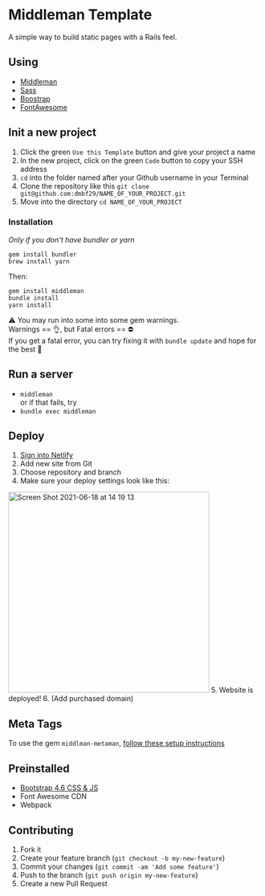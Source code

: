 # Middleman Template
A simple way to build static pages with a Rails feel.

## Using

- [Middleman](https://middlemanapp.com)
- [Sass](https://sass-lang.com)
- [Boostrap](https://getbootstrap.com/docs/5.0/getting-started/introduction/)
- [FontAwesome](https://fontawesome.com/icons)

## Init a new project
1. Click the green `Use this Template` button and give your project a name
2. In the new project, click on the green `Code` button to copy your SSH address
3. `cd` into the folder named after your Github username in your Terminal
4. Clone the repository like this
`git clone git@github.com:dmbf29/NAME_OF_YOUR_PROJECT.git `
5. Move into the directory `cd NAME_OF_YOUR_PROJECT`

### Installation
*Only if you don't have bundler or yarn*
```
gem install bundler
brew install yarn
```
Then:
```
gem install middleman
bundle install
yarn install
```
⚠️ You may run into some into some gem warnings.<br>
Warnings == 👌, but Fatal errors == ⛔️<br>
If you get a fatal error, you can try fixing it with `bundle update` and hope for the best 🤞

## Run a server
- `middleman`<br>
or if that fails, try
- `bundle exec middleman`

## Deploy
1. [Sign into Netlify](https://www.netlify.com/)
2. Add new site from Git
3. Choose repository and branch
4. Make sure your deploy settings look like this:
<img width="400" alt="Screen Shot 2021-06-18 at 14 19 13" src="https://user-images.githubusercontent.com/25542223/122510271-49d34900-d040-11eb-853f-5105b5d48fcd.png">
5. Website is deployed!
6. (Add purchased domain)

## Meta Tags
To use the gem `middlman-metaman`, [follow these setup instructions](https://github.com/cacheventures/middleman-metaman/)

## Preinstalled
- [Bootstrap 4.6 CSS & JS](https://getbootstrap.com/docs/4.6/getting-started/introduction/)
- Font Awesome CDN
- Webpack

## Contributing

1. Fork it
2. Create your feature branch (`git checkout -b my-new-feature`)
3. Commit your changes (`git commit -am 'Add some feature'`)
4. Push to the branch (`git push origin my-new-feature`)
5. Create a new Pull Request
